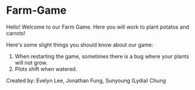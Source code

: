 # Farm-Game

Hello! Welcome to our Farm Game. Here you will work to plant potatos and carrots!

Here's some slight things you should know about our game:
1) When restarting the game, sometimes there is a bug where your plants will not grow.
2) Plots shift when watered.

Created by: Evelyn Lee, Jonathan Fung, Sunyoung (Lydia) Chung
